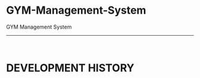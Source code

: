 # GYM-Management-System
GYM Management System


****************************************************************


<br>

# DEVELOPMENT HISTORY
<br>
<b>

